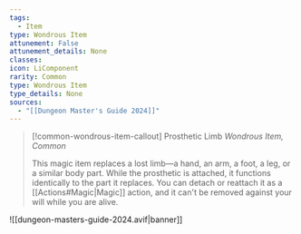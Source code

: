 ```yaml
---
tags:
  - Item
type: Wondrous Item
attunement: False
attunement_details: None
classes:
icon: LiComponent
rarity: Common
type: Wondrous Item
type_details: None
sources: 
  - "[[Dungeon Master's Guide 2024]]"
---
```

>[!common-wondrous-item-callout] Prosthetic Limb
>_Wondrous Item, Common_
>
>This magic item replaces a lost limb—a hand, an arm, a foot, a leg, or a similar body part. While the prosthetic is attached, it functions identically to the part it replaces. You can detach or reattach it as a [[Actions#Magic\|Magic]] action, and it can't be removed against your will while you are alive.
>
>


![[dungeon-masters-guide-2024.avif|banner]]